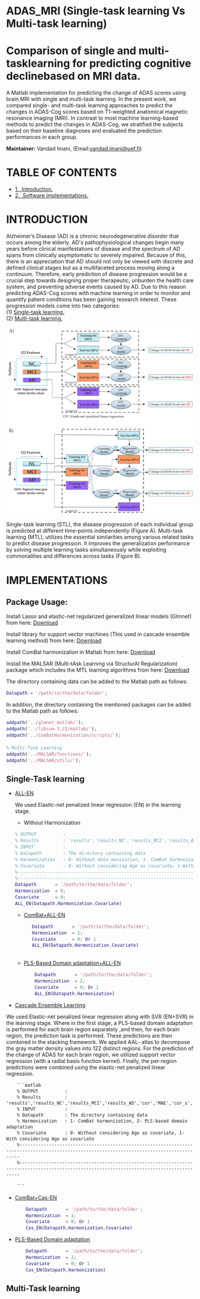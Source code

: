 # ADAS_MRI (Single-task learning Vs Multi-task learning)

# Comparison of single and multi-tasklearning for predicting cognitive declinebased on MRI data. <br/> 

A Matlab implementation for predicting the change of ADAS scores using brain MRI with single and multi-task learning. In the present work, we compared single- and multi-task learning approaches to predict the changes in ADAS-Cog scores based on T1-weighted anatomical magnetic resonance imaging (MRI). In contrast to most machine learning-based methods to predict the changes in ADAS-Cog, we stratified the subjects based on their baseline diagnoses and evaluated the prediction performances in each group.

**Maintainer:** Vandad Imani, (Email:vandad.imani@uef.fi)<br/> 


**TABLE OF CONTENTS**
===================================
* [1.&nbsp;&nbsp;Introduction.](#introduction)
* [2.&nbsp;&nbsp;Software implementations.](#implementations)



# INTRODUCTION
Alzheimer’s Disease (AD) is a chronic neurodegenerative disorder that occurs among the elderly. AD's pathophysiological changes begin many years before clinical manifestations of disease and the spectrum of AD spans from clinically asymptomatic to severely impaired. Because of this, there is an appreciation that AD should not only be viewed with discrete and defined clinical stages but as a multifaceted process moving along a continuum. Therefore, early prediction of disease progression would be a crucial step towards designing proper therapeutic, unburden the health care system, and preventing adverse events caused by AD. Due to this reason predicting ADAS-Cog scores with machine learning in order to monitor and quantify patient conditions has been gaining research interest. These progression models come into two categories:  
(1) [Single-task learning.](Matlab/Single-Task/)  
(2) [Multi-task learning.](Matlab/Multi-task/) 

<img src="Images/SINGLE_MULTI_NEW.png" width="700">

Single-task learning (STL), the disease progression of each individual group is predicted at different time-points independently (Figure A).
Multi-task learning (MTL), utilizes the essential similarities among various related tasks to predict disease progression. It improves the generalization performance by solving multiple learning tasks simultaneously while exploiting commonalities and differences across tasks (Figure B). 

# IMPLEMENTATIONS
## Package Usage:
Install Lasso and elastic-net regularized generalized linear models (Glmnet) from here: [Download](https://web.stanford.edu/~hastie/glmnet_matlab/download.html)

Install library for support vector machines (This used in cascade ensemble learning method) from here: [Download](https://www.csie.ntu.edu.tw/~cjlin/libsvm/) 

Install ComBat harmonization in Matlab from here: [Download](https://github.com/Jfortin1/ComBatHarmonization/tree/master/Matlab) 

Install the MALSAR (Multi-tAsk Learning via StructurAl Regularization) package which includes the MTL learning algorithms from here: [Download](http://jiayuzhou.github.io/MALSAR/) 

The directory containing data can be added to the Matlab path as follows:
```matlab
Datapath = '/path/to/the/data/folder';
```
In addition, the directory containing the mentioned packages can be added to the Matlab path as follows:

```matlab
addpath('../glmnet_matlab/');
addpath('../libsvm-3.22/matlab/');
addpath('../ComBatHarmonization/scripts/');

% Multi-Task Learning
addpath('../MALSAR/functions/');
addpath('../MALSAR/utils/');
```

## Single-Task learning

- [ALL-EN](Matlab/Single-task/ALL-EN)
    
    We used Elastic-net penalized linear regression (EN) in the learning stage. 
   
   - Without Harmonization
   ```matlab
   % OUTPUT          : 
   % Results         : 'results','results_NC','results_MCI','results_AD','cor','MAE','cor_s','CorNC','CorMCI','CorAD','MAE_NC','MAE_MCI','MAE_AD'
   % INPUT           :
   % Datapath        : The directory containing data
   % Harmonization   : 0- Without data monization, 1- ComBat harmonization, 2- PLS-based domain adaptation  
   % Covariate       : 0- Without considering Age as covariate, 1-With considering Age as covariate
   %--------------------------------------------------------------------------------------------------------------------------------------------
   %--------------------------------------------------------------------------------------------------------------------------------------------
   Datapath       = '/path/to/the/data/folder';
   Harmonization  = 0;
   Covariate      = 0;
   ALL_EN(Datapath,Harmonization,Covariate)
   
   ```
   - [ComBat+ALL-EN](Matlab/Single-task/ALL-EN)
   
     ```matlab
        Datapath       = '/path/to/the/data/folder';
        Harmonization  = 1;
        Covariate      = 0; Or 1
        ALL_EN(Datapath,Harmonization,Covariate)
   
      ```                  
   - [PLS-Based Domain adaptation+ALL-EN](Matlab/Single-task/ALL-EN)

     ```matlab     
         Datapath       = '/path/to/the/data/folder';
         Harmonization  = 2;
         Covariate      = 0; Or 1
         ALL_EN(Datapath,Harmonization)     
     ```
     
- [Cascade Ensemble Learning](Matlab/Single-task/Cascade%20Ensemble%20Learning/) 

We used Elastic-net penalized linear regression along with SVR (EN+SVR) in the learning stage. Where in the first stage, a PLS-based domain adaptation is performed for each brain region separately ,and then, for each brain region, the prediction task is performed. These predictions are then combined in the stacking framework. We applied AAL- atlas to decompose the gray matter density values into 122 distinct regions. For the prediction of the change of ADAS for each brain region, we utilized support vector regression (with a radial basis function kernel). Finally, the per-region predictions were combined using the elastic-net penalized linear regression.

        ```matlab
        % OUTPUT          : 
        % Results         : 'results','results_NC','results_MCI','results_AD','cor','MAE','cor_s','CorNC','CorMCI','CorAD','MAE_NC','MAE_MCI','MAE_AD'
        % INPUT           :
        % Datapath        : The directory containing data
        % Harmonization   : 1- ComBat harmonization, 2- PLS-based domain adaptation  
        % Covariate       : 0- Without considering Age as covariate, 1-With considering Age as covariate
        %--------------------------------------------------------------------------------------------------------------------------------------------
        %--------------------------------------------------------------------------------------------------------------------------------------------
           
        ```
   - [ComBat+Cas-EN](Matlab/Single-task/Cascade%20Ensemble%20Learning/)
   
        ```matlab
            Datapath       = '/path/to/the/data/folder';
            Harmonization  = 1;
            Covariate      = 0; Or 1
            Cas_EN(Datapath,Harmonization,Covariate)
   
        ```                  
   - [PLS-Based Domain adaptation](Matlab/Single-task/Cascade%20Ensemble%20Learning/)

        ```matlab     
            Datapath       = '/path/to/the/data/folder';
            Harmonization  = 2;
            Covariate      = 0; Or 1
            Cas_EN(Datapath,Harmonization)     
        ```

    











## Multi-Task learning

